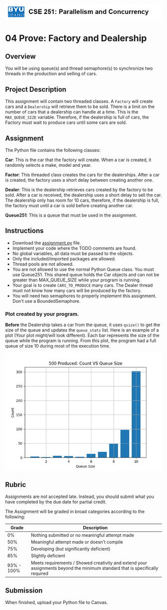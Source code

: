 ![](../site/banner.png)

# 04 Prove: Factory and Dealership

## Overview

You will be using queue(s) and thread semaphore(s) to synchronize two threads in the production and selling of cars.

## Project Description

This assignment will contain two threaded classes.  A `Factory` will create cars and a `Dealership` will retrieve them to be sold.  There is a limit on the number of cars that a dealership can handle at a time.  This is the `MAX_QUEUE_SIZE` variable.  Therefore, if the dealership is full of cars, the Factory must wait to produce cars until some cars are sold.

## Assignment

The Python file contains the following classes:

**Car**: This is the car that the factory will create.  When a car is created, it randomly selects a make, model and year.

**Factor**: This threaded class creates the cars for the dealerships.  After a car is created, the factory uses a short delay between creating another one.

**Dealer**: This is the dealership retrieves cars created by the factory to be sold. After a car is received, the dealership uses a short delay to sell the car.  The dealership only has room for 10 cars, therefore, if the dealership is full, the factory must until a car is sold before creating another car.

**Queue251**: This is a queue that must be used in the assignment.

## Instructions

- Download the [assignment.py](assignment/assignment.py) file.
- Implement your code where the TODO comments are found.
- No global variables, all data must be passed to the objects.
- Only the included/imported packages are allowed. 
- Thread pools are not allowed.
- You are not allowed to use the normal Python Queue class.  You must use Queue251. This shared queue holds the Car objects and can not be greater than MAX_QUEUE_SIZE while your program is running.
- Your goal is to create `CARS_TO_PRODUCE` many cars. The Dealer thread must not know how many cars will be produced by the factory.
- You will need two semaphores to properly implement this assignment.  Don't use a BoundedSemaphore.

### Plot created by your program.  

**Before** the Dealership takes a car from the queue, it uses `qsize()` to get the size of the queue and updates the `queue_stats` list.  Here is an example of a plot (Your plot might/will look different).  Each bar represents the size of the queue while the program is running.  From this plot, the program had a full queue of size 10 during most of the execution time.

![](plot.png)


## Rubric

Assignments are not accepted late. Instead, you should submit what you have completed by the due date for partial credit.

The Assignment will be graded in broad categories according to the following:

| Grade | Description |
|-------|-------------|
| 0% | Nothing submitted or no meaningful attempt made |
| 50% | Meaningful attempt made or doesn't compile |
| 75% | Developing (but significantly deficient) |
| 85% | Slightly deficient |
| 93% - 100% | Meets requirements / Showed creativity and extend your assignments beyond the minimum standard that is specifically required |

## Submission

When finished, upload your Python file to Canvas.
